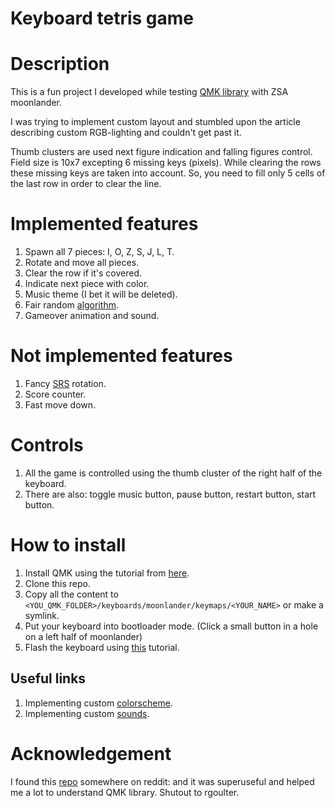 # Keyboard tetris game

# Description

This is a fun project I developed while testing [QMK library](https://github.com/qmk/qmk_firmware) with ZSA moonlander.

I was trying to implement custom layout and stumbled upon the article describing custom RGB-lighting and couldn't get past it.

Thumb clusters are used next figure indication and falling figures control.
Field size is 10x7 excepting 6 missing keys (pixels). While clearing the rows these missing
keys are taken into account. So, you need to fill only 5 cells of the last row in order to clear the line.

# Implemented features

1. Spawn all 7 pieces: I, O, Z, S, J, L, T.
2. Rotate and move all pieces.
3. Clear the row if it's covered.
4. Indicate next piece with color.
5. Music theme (I bet it will be deleted).
6. Fair random [algorithm](https://tetris.fandom.com/wiki/Random_Generator).
7. Gameover animation and sound.

# Not implemented features

1. Fancy [SRS](https://tetris.fandom.com/wiki/SRS) rotation.
2. Score counter.
3. Fast move down.

# Controls

1. All the game is controlled using the thumb cluster of the right half of the keyboard.
2. There are also: toggle music button, pause button, restart button, start button.

# How to install

1. Install QMK using the tutorial from [here](https://docs.qmk.fm/#/newbs).
2. Clone this repo.
3. Copy all the content to `<YOU_QMK_FOLDER>/keyboards/moonlander/keymaps/<YOUR_NAME>` or make a symlink.
4. Put your keyboard into bootloader mode. (Click a small button in a hole on a left half of moonlander)
5. Flash the keyboard using [this](https://docs.qmk.fm/#/newbs_flashing?id=load-the-file-into-qmk-toolbox) tutorial.

## Useful links

1. Implementing custom [colorscheme](https://github.com/qmk/qmk_firmware/blob/b110a09886b9d27fea33de2a488e2b74d9baa27e/docs/feature_rgb_matrix.md).
2. Implementing custom [sounds](https://github.com/qmk/qmk_firmware/blob/b110a09886b9d27fea33de2a488e2b74d9baa27e/docs/feature_audio.md).

# Acknowledgement

I found this [repo](https://github.com/rgoulter/qmk_firmware/tree/rgbmatrix-snake/layouts/community/planck_mit/rgbmatrix-snake) somewhere on reddit:  and it was superuseful and helped me a lot
to understand QMK library. Shutout to rgoulter.
